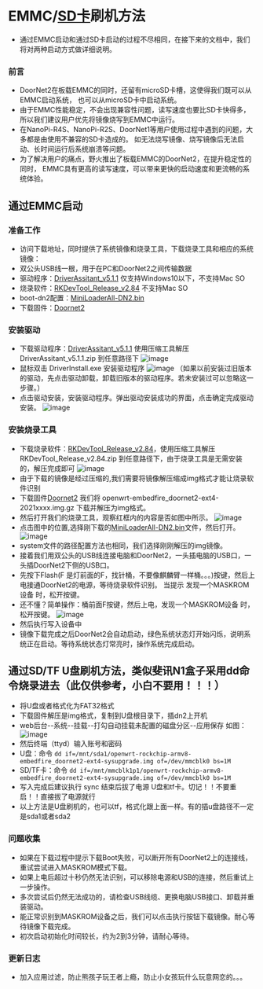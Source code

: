 # EMMC/[SD卡](https://github.com/DHDAXCW/DoorNet2/blob/main/emmc.md#%E9%80%9A%E8%BF%87sdtf-u%E7%9B%98%E5%88%B7%E6%9C%BA%E6%96%B9%E6%B3%95%E7%B1%BB%E4%BC%BC%E6%96%90%E8%AE%AFn1%E7%9B%92%E5%AD%90%E9%87%87%E7%94%A8dd%E5%91%BD%E4%BB%A4%E7%83%A7%E5%BD%95%E8%BF%9B%E5%8E%BB)刷机方法

- 通过EMMC启动和通过SD卡启动的过程不尽相同，在接下来的文档中，我们将对两种启动方式做详细说明。

### 前言

- DoorNet2在板载EMMC的同时，还留有microSD卡槽，这使得我们既可以从EMMC启动系统， 也可以从microSD卡中启动系统。
- 由于EMMC性能稳定，不会出现兼容性问题，读写速度也要比SD卡快得多， 所以我们建议用户优先将镜像烧写到EMMC中运行。
- 在NanoPi-R4S、NanoPi-R2S、DoorNet1等用户使用过程中遇到的问题，大多都是由使用不兼容的SD卡造成的。 如无法烧写镜像、烧写镜像后无法启动、长时间运行后系统崩溃等问题。
- 为了解决用户的痛点，野火推出了板载EMMC的DoorNet2，在提升稳定性的同时， EMMC具有更高的读写速度，可以带来更快的启动速度和更流畅的系统体验。

## 通过EMMC启动
### 准备工作
- 访问下载地址，同时提供了系统镜像和烧录工具，下载烧录工具和相应的系统镜像：
- 双公头USB线一根，用于在PC和DoorNet2之间传输数据
- 驱动程序：[DriverAssitant_v5.1.1](https://github.com/DHDAXCW/DHDAXCW/releases/download/doornet2/DriverAssitant_v5.1.1.zip)  仅支持Windows10以下，不支持Mac SO
- 烧录软件：[RKDevTool_Release_v2.84](https://github.com/DHDAXCW/DHDAXCW/releases/download/doornet2/RKDevTool_Release_v2.84.zip) 不支持Mac SO
- boot-dn2配置：[MiniLoaderAll-DN2.bin](https://github.com/DHDAXCW/DHDAXCW/releases/download/doornet2/MiniLoaderAll-DN2.bin)
- 下载固件：[Doornet2](https://github.com/DHDAXCW/DoorNet2/releases)
### 安装驱动
- 下载驱动程序：[DriverAssitant_v5.1.1](https://github.com/DHDAXCW/DHDAXCW/releases/download/doornet2/DriverAssitant_v5.1.1.zip) 使用压缩工具解压 DriverAssitant_v5.1.1.zip 到任意路径下
![image](https://user-images.githubusercontent.com/74764072/142338731-792e8862-8d9f-4b20-b155-84a4cd95b570.png)
- 鼠标双击 DriverInstall.exe 安装驱动程序
![image](https://user-images.githubusercontent.com/74764072/142338773-d6a2f9e7-2b73-481d-836d-32dc10415bd0.png)
（如果以前安装过旧版本的驱动，先点击驱动卸载，卸载旧版本的驱动程序。若未安装过可以忽略这一步骤。）
- 点击驱动安装，安装驱动程序。弹出驱动安装成功的界面，点击确定完成驱动安装。
![image](https://user-images.githubusercontent.com/74764072/142338797-fc6dc321-8983-4731-b3ba-6aa4efcf224a.png)
### 安装烧录工具
- 下载烧录软件：[RKDevTool_Release_v2.84](https://github.com/DHDAXCW/DHDAXCW/releases/download/doornet2/RKDevTool_Release_v2.84.zip)，使用压缩工具解压 RKDevTool_Release_v2.84.zip 到任意路径下，由于烧录工具是无需安装的，解压完成即可
![image](https://user-images.githubusercontent.com/74764072/142338832-332474a3-f4c8-4331-a586-9f3c139a30a0.png)
- 由于下载的镜像是经过压缩的,我们需要将镜像解压缩成img格式才能让烧录软件识别
- 下载固件[Doornet2](https://github.com/DHDAXCW/DoorNet2/releases)  我们将 openwrt-embedfire_doornet2-ext4-2021xxxx.img.gz 下载并解压为img格式。
- 然后打开我们的烧录工具，观察红框内的内容是否如图中所示。
![image](https://user-images.githubusercontent.com/74764072/142338887-cf0b4e6e-e3f6-4641-b1c1-e084252b34ef.png)
- 点击图中的位置,选择刚下载的[MiniLoaderAll-DN2.bin](https://github.com/DHDAXCW/DHDAXCW/releases/download/doornet2/MiniLoaderAll-DN2.bin)文件，然后打开。
![image](https://user-images.githubusercontent.com/74764072/142338916-ab804a68-b1b5-4353-9535-9887ac74ba3e.png)
- system文件的路径配置方法也相同，我们选择刚刚解压的img镜像。
- 接着我们用双公头的USB线连接电脑和DoorNet2，一头插电脑的USB口，一头插DoorNet2下侧的USB口。
- 先按下Flash(F 是灯前面的F，找针桶，不要像麒麟臂一样桶。。。)按键，然后上电接通DoorNet2的电源，等待烧录软件识别。 当提示 发现一个MASKROM设备 时，松开按键。
- 还不懂？简单操作：桶前面F按键，然后上电，发现一个MASKROM设备 时，松开按键。
![image](https://user-images.githubusercontent.com/74764072/142338962-d7573171-6701-495b-a8d8-2e3b844e8e5e.png)
- 然后执行写入设备中
- 镜像下载完成之后DoorNet2会自动启动，绿色系统状态灯开始闪烁，说明系统正在启动。等待系统状态灯常亮时，操作系统完成启动。
## 通过SD/TF U盘刷机方法，类似斐讯N1盒子采用dd命令烧录进去（此仅供参考，小白不要用！！！）
- 将U盘或者格式化为FAT32格式
- 下载固件解压是img格式，复制到U盘根目录下，插dn2上开机
- web后台--系统--挂载--打勾自动挂载未配置的磁盘分区--应用保存  如图：
![image](https://user-images.githubusercontent.com/74764072/158067110-054bc73d-6fd0-423e-9c8e-2ac5cddda458.png)
- 然后终端（ttyd）输入账号和密码
- U盘：命令 `dd if=/mnt/sda1/openwrt-rockchip-armv8-embedfire_doornet2-ext4-sysupgrade.img of=/dev/mmcblk0 bs=1M`
- SD/TF卡：命令 `dd if=/mnt/mmcblk1p1/openwrt-rockchip-armv8-embedfire_doornet2-ext4-sysupgrade.img of=/dev/mmcblk0 bs=1M`
- 写入完成后建议执行 sync 结束后拔了电源 U盘和tf卡。切记！！不要重启！！直接拔了电源就行
- 以上方法是U盘刷机的，也可以tf，格式化跟上面一样。有的插u盘路径不一定是sda1或者sda2
### 问题收集
- 如果在下载过程中提示下载Boot失败，可以断开所有DoorNet2上的连接线，重试尝试进入MASKROM模式下载。
- 如果上电后超过十秒仍然无法识别，可以移除电源和USB的连接，然后重试上一步操作。
- 多次尝试后仍然无法成功的，请检查USB线缆、更换电脑USB接口、卸载并重装驱动。
- 能正常识别到MASKROM设备之后，我们可以点击执行按钮下载镜像。耐心等待镜像下载完成。
- 初次启动初始化时间较长，约为2到3分钟，请耐心等待。

### 更新日志
- 加入应用过滤，防止熊孩子玩王者上瘾，防止小女孩玩什么玩意网恋的。。。
